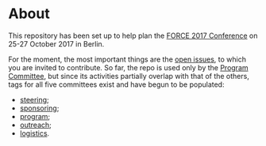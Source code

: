 # About

This repository has been set up to help plan the [FORCE 2017 Conference](https://www.force11.org/meetings/force2017) on 25-27 October 2017 in Berlin. 

For the moment, the most important things are the [open issues](https://github.com/force11/force2017/issues), to which you are invited to contribute. So far, the repo is used only by the [Program Committee](https://www.force11.org/group/force2017-organizing-committee/program-committee), but since its activities partially overlap with that of the others, tags for all five committees exist and have begun to be populated:
- [steering](https://github.com/force11/force2017/issues?utf8=%E2%9C%93&q=is%3Aissue%20is%3Aopen%20label%3Asteering);
- [sponsoring](https://github.com/force11/force2017/issues?utf8=%E2%9C%93&q=is%3Aissue%20is%3Aopen%20label%3Asponsoring);
- [program](https://github.com/force11/force2017/issues?utf8=%E2%9C%93&q=is%3Aissue%20is%3Aopen%20label%3Aprogram%20);
- [outreach](https://github.com/force11/force2017/issues?utf8=%E2%9C%93&q=is%3Aissue%20is%3Aopen%20label%3Aoutreach%20);
- [logistics](https://github.com/force11/force2017/issues?utf8=%E2%9C%93&q=is%3Aissue%20is%3Aopen%20label%3Alogistics).

